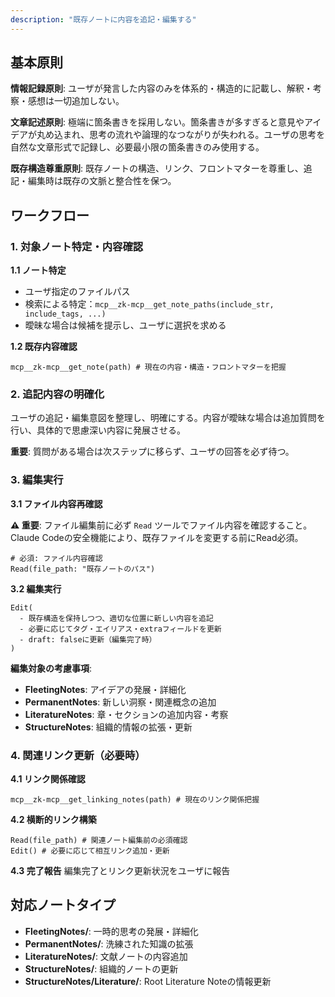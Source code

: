 ```yaml
---
description: "既存ノートに内容を追記・編集する"
---
```


## 基本原則

**情報記録原則**: ユーザが発言した内容のみを体系的・構造的に記載し、解釈・考察・感想は一切追加しない。

**文章記述原則**: 極端に箇条書きを採用しない。箇条書きが多すぎると意見やアイデアが丸め込まれ、思考の流れや論理的なつながりが失われる。ユーザの思考を自然な文章形式で記録し、必要最小限の箇条書きのみ使用する。

**既存構造尊重原則**: 既存ノートの構造、リンク、フロントマターを尊重し、追記・編集時は既存の文脈と整合性を保つ。

## ワークフロー

### 1. 対象ノート特定・内容確認

**1.1 ノート特定**
- ユーザ指定のファイルパス
- 検索による特定：`mcp__zk-mcp__get_note_paths(include_str, include_tags, ...)`
- 曖昧な場合は候補を提示し、ユーザに選択を求める

**1.2 既存内容確認**
```
mcp__zk-mcp__get_note(path) # 現在の内容・構造・フロントマターを把握
```

### 2. 追記内容の明確化

ユーザの追記・編集意図を整理し、明確にする。内容が曖昧な場合は追加質問を行い、具体的で思慮深い内容に発展させる。

**重要**: 質問がある場合は次ステップに移らず、ユーザの回答を必ず待つ。

### 3. 編集実行

**3.1 ファイル内容再確認**

**⚠️ 重要**: ファイル編集前に必ず `Read` ツールでファイル内容を確認すること。Claude Codeの安全機能により、既存ファイルを変更する前にRead必須。

```
# 必須: ファイル内容確認
Read(file_path: "既存ノートのパス")
```

**3.2 編集実行**
```
Edit(
  - 既存構造を保持しつつ、適切な位置に新しい内容を追記
  - 必要に応じてタグ・エイリアス・extraフィールドを更新
  - draft: falseに更新（編集完了時）
)
```

**編集対象の考慮事項**:
- **FleetingNotes**: アイデアの発展・詳細化
- **PermanentNotes**: 新しい洞察・関連概念の追加
- **LiteratureNotes**: 章・セクションの追加内容・考察
- **StructureNotes**: 組織的情報の拡張・更新

### 4. 関連リンク更新（必要時）

**4.1 リンク関係確認**
```
mcp__zk-mcp__get_linking_notes(path) # 現在のリンク関係把握
```

**4.2 横断的リンク構築**
```
Read(file_path) # 関連ノート編集前の必須確認
Edit() # 必要に応じて相互リンク追加・更新
```

**4.3 完了報告**
編集完了とリンク更新状況をユーザに報告

## 対応ノートタイプ

- **FleetingNotes/**: 一時的思考の発展・詳細化
- **PermanentNotes/**: 洗練された知識の拡張
- **LiteratureNotes/**: 文献ノートの内容追加
- **StructureNotes/**: 組織的ノートの更新
- **StructureNotes/Literature/**: Root Literature Noteの情報更新